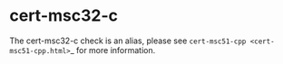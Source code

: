 cert-msc32-c
============

The cert-msc32-c check is an alias, please see
`cert-msc51-cpp <cert-msc51-cpp.html>`\_ for more information.
